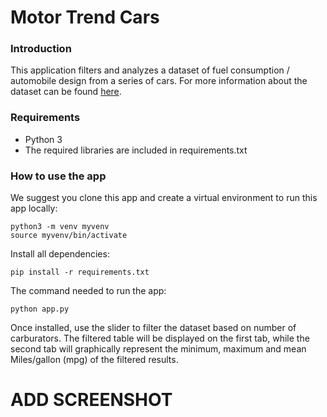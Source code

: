 # Motor Trend Cars

### Introduction

This application filters and analyzes a dataset of fuel consumption / automobile design from a series of cars.
For more information about the dataset can be found [here](https://stat.ethz.ch/R-manual/R-devel/library/datasets/html/mtcars.html).

### Requirements

* Python 3
* The required libraries are included in requirements.txt

### How to use the app

We suggest you clone this app and create a virtual environment to run this app locally: 

```
python3 -m venv myvenv
source myvenv/bin/activate
```

Install all dependencies: 

```
pip install -r requirements.txt
```
The command needed to run the app:
```
python app.py
```

Once installed, use the slider to filter the dataset based on number of carburators. The filtered table will be
displayed on the first tab, while the second tab will graphically represent the minimum, maximum and mean Miles/gallon 
(mpg) of the filtered results.

# ADD SCREENSHOT #
